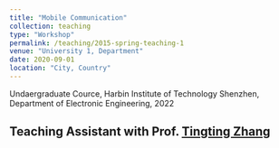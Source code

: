 ```yaml
---
title: "Mobile Communication"
collection: teaching
type: "Workshop"
permalink: /teaching/2015-spring-teaching-1
venue: "University 1, Department"
date: 2020-09-01
location: "City, Country"
---
```


Undaergraduate Cource, Harbin Institute of Technology Shenzhen, Department of Electronic Engineering, 2022
## Teaching Assistant with Prof. [Tingting Zhang]((https://faculty.hitsz.edu.cn/zhangtingting))
